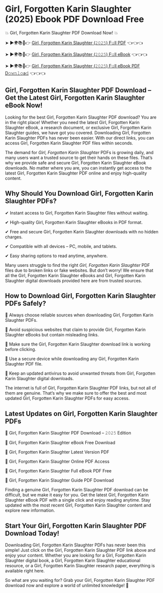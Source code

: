 # Girl, Forgotten Karin Slaughter (2025) Ebook PDF Download Free

💥 Girl, Forgotten Karin Slaughter PDF Download Now! 💥

➤ ►🌍📚📱👉 [Girl, Forgotten Karin Slaughter (𝟸𝟶𝟸𝟻) F𝚞ll PDF](https://getpdf.xyz/girl-forgotten-karin-slaughter) 👈👈👈


➤ ►🌍📚📱👉 [Girl, Forgotten Karin Slaughter (𝟸𝟶𝟸𝟻) F𝚞ll eBook](https://getpdf.xyz/girl-forgotten-karin-slaughter) 👈👈👈


➤ ►🌍📚📱👉 [Girl, Forgotten Karin Slaughter (𝟸𝟶𝟸𝟻) F𝚞ll eBook PDF D𝚘𝚠𝚗𝚕𝚘a𝚍](https://getpdf.xyz/girl-forgotten-karin-slaughter) 👈👈👈


## Girl, Forgotten Karin Slaughter PDF Download – Get the Latest Girl, Forgotten Karin Slaughter eBook Now!

Looking for the best Girl, Forgotten Karin Slaughter PDF download? You are in the right place! Whether you need the latest Girl, Forgotten Karin Slaughter eBook, a research document, or exclusive Girl, Forgotten Karin Slaughter guides, we have got you covered. Downloading Girl, Forgotten Karin Slaughter PDFs has never been easier. With our direct links, you can access Girl, Forgotten Karin Slaughter PDF files within seconds.

The demand for *Girl, Forgotten Karin Slaughter* PDFs is growing daily, and many users want a trusted source to get their hands on these files. That’s why we provide safe and secure Girl, Forgotten Karin Slaughter eBook downloads. No matter where you are, you can instantly get access to the latest Girl, Forgotten Karin Slaughter PDF online and enjoy high-quality content.

## Why Should You Download Girl, Forgotten Karin Slaughter PDFs?

✔ Instant access to Girl, Forgotten Karin Slaughter files without waiting.

✔ High-quality Girl, Forgotten Karin Slaughter eBooks in PDF format.

✔ Free and secure Girl, Forgotten Karin Slaughter downloads with no hidden charges.

✔ Compatible with all devices – PC, mobile, and tablets.

✔ Easy sharing options to read anytime, anywhere.

Many users struggle to find the right *Girl, Forgotten Karin Slaughter* PDF files due to broken links or fake websites. But don’t worry! We ensure that all the Girl, Forgotten Karin Slaughter eBooks and Girl, Forgotten Karin Slaughter digital downloads provided here are from trusted sources.

## How to Download Girl, Forgotten Karin Slaughter PDFs Safely?

📌 Always choose reliable sources when downloading Girl, Forgotten Karin Slaughter PDFs.

📌 Avoid suspicious websites that claim to provide Girl, Forgotten Karin Slaughter eBooks but contain misleading links.

📌 Make sure the Girl, Forgotten Karin Slaughter download link is working before clicking.

📌 Use a secure device while downloading any Girl, Forgotten Karin Slaughter PDF file.

📌 Keep an updated antivirus to avoid unwanted threats from Girl, Forgotten Karin Slaughter digital downloads.

The internet is full of Girl, Forgotten Karin Slaughter PDF links, but not all of them are genuine. That’s why we make sure to offer the best and most updated Girl, Forgotten Karin Slaughter PDFs for easy access.

## Latest Updates on Girl, Forgotten Karin Slaughter PDFs

🔹 Girl, Forgotten Karin Slaughter PDF Download – 𝟸𝟶𝟸𝟻 Edition

🔹 Girl, Forgotten Karin Slaughter eBook Free Download

🔹 Girl, Forgotten Karin Slaughter Latest Version PDF

🔹 Girl, Forgotten Karin Slaughter Online PDF Access

🔹 Girl, Forgotten Karin Slaughter Full eBook PDF Free

🔹 Girl, Forgotten Karin Slaughter Guide PDF Download

Finding a genuine Girl, Forgotten Karin Slaughter PDF download can be difficult, but we make it easy for you. Get the latest Girl, Forgotten Karin Slaughter eBook PDF with a single click and enjoy reading anytime. Stay updated with the most recent Girl, Forgotten Karin Slaughter content and explore new information.

## Start Your Girl, Forgotten Karin Slaughter PDF Download Today!

Downloading Girl, Forgotten Karin Slaughter PDFs has never been this simple! Just click on the Girl, Forgotten Karin Slaughter PDF link above and enjoy your content. Whether you are looking for a Girl, Forgotten Karin Slaughter digital book, a Girl, Forgotten Karin Slaughter educational resource, or a Girl, Forgotten Karin Slaughter research paper, everything is available right here.

So what are you waiting for? Grab your Girl, Forgotten Karin Slaughter PDF download now and explore a world of unlimited knowledge! 🚀
